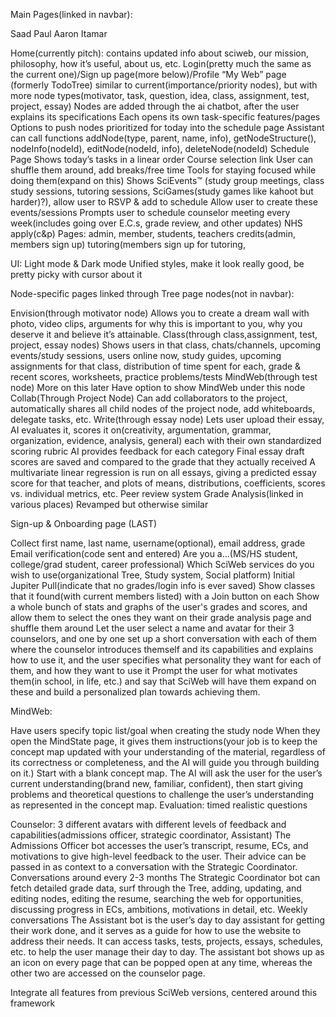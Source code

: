 Main Pages(linked in navbar):

Saad
Paul
Aaron
Itamar



Home(currently pitch): contains updated info about sciweb, our mission, philosophy, how it’s useful, about us, etc.
Login(pretty much the same as the current one)/Sign up page(more below)/Profile
“My Web” page (formerly TodoTree)
similar to current(importance/priority nodes), but with more node types(motivator, task, question, idea, class, assignment, test, project, essay)
Nodes are added through the ai chatbot, after the user explains its specifications
Each opens its own task-specific features/pages
Options to push nodes prioritized for today into the schedule page
Assistant can call functions addNode(type, parent, name, info), getNodeStructure(), nodeInfo(nodeId), editNode(nodeId, info), deleteNode(nodeId)
Schedule Page
Shows today’s tasks in a linear order
Course selection link
User can shuffle them around, add breaks/free time
Tools for staying focused while doing them(expand on this)
Shows SciEvents™ (study group meetings, class study sessions, tutoring sessions, SciGames(study games like kahoot but harder)?), allow user to RSVP & add to schedule
Allow user to create these events/sessions
Prompts user to schedule counselor meeting every week(includes going over E.C.s, grade review, and other updates)
NHS
apply(c&p)
Pages: admin, member, students, teachers 
credits(admin, members sign up)
tutoring(members sign up for tutoring,

UI:
Light mode & Dark mode
Unified styles, make it look really good, be pretty picky with cursor about it


Node-specific pages linked through Tree page nodes(not in navbar):

Envision(through motivator node)
Allows you to create a dream wall with photo, video clips, arguments for why this is important to you, why you deserve it and believe it’s attainable.
Class(through class,assignment, test, project, essay nodes)
Shows users in that class, chats/channels, upcoming events/study sessions, users online now, study guides, upcoming assignments for that class, distribution of time spent for each, grade & recent scores, worksheets, practice problems/tests
MindWeb(through test node)
More on this later
Have option to show MindWeb under this node
Collab(Through Project Node)
Can add collaborators to the project, automatically shares all child nodes of the project node, add whiteboards, delegate tasks, etc.
Write(through essay node)
Lets user upload their essay, AI evaluates it, scores it on(creativity, argumentation, grammar, organization, evidence, analysis, general) each with their own standardized scoring rubric
AI provides feedback for each category
Final essay draft scores are saved and compared to the grade that they actually received
A multivariate linear regression is run on all essays, giving a predicted essay score for that teacher, and plots of means, distributions, coefficients, scores vs. individual metrics, etc.
Peer review system
Grade Analysis(linked in various places) 
Revamped but otherwise similar

Sign-up & Onboarding page (LAST)

Collect first name, last name, username(optional), email address, grade
Email verification(code sent and entered)
Are you a…(MS/HS student, college/grad student, career professional)
Which SciWeb services do you wish to use(organizational Tree, Study system, Social platform)
Initial Jupiter Pull(indicate that no grades/login info is ever saved)
Show classes that it found(with current members listed) with a Join button on each
Show a whole bunch of stats and graphs of the user's grades and scores, and allow them to select the ones they want on their grade analysis page and shuffle them around
Let the user select a name and avatar for their 3 counselors, and one by one set up a short conversation with each of them where the counselor introduces themself and its capabilities and explains how to use it, and the user specifies what personality they want for each of them, and how they want to use it
Prompt the user for what motivates them(in school, in life, etc.) and say that SciWeb will have them expand on these and build a personalized plan towards achieving them.


MindWeb:

Have users specify topic list/goal when creating the study node
When they open the MindState page, it gives them instructions(your job is to keep the concept map updated with your understanding of the material, regardless of its correctness or completeness, and the AI will guide you through building on it.)
Start with a blank concept map. The AI will ask the user for the user’s current understanding(brand new, familiar, confident), then start giving problems and theoretical questions to challenge the user’s understanding as represented in the concept map. 
Evaluation: timed realistic questions

Counselor:
3 different avatars with different levels of feedback and capabilities(admissions officer, strategic coordinator, Assistant)
The Admissions Officer bot accesses the user’s transcript, resume, ECs, and motivations to give high-level feedback to the user. Their advice can be passed in as context to a conversation with the Strategic Coordinator. Conversations around every 2-3 months
The Strategic Coordinator bot can fetch detailed grade data, surf through the Tree, adding, updating, and editing nodes, editing the resume, searching the web for opportunities, discussing progress in ECs, ambitions, motivations in detail, etc. Weekly conversations
The Assistant bot is the user’s day to day assistant for getting their work done, and it serves as a guide for how to use the website to address their needs. It can access tasks, tests, projects, essays, schedules, etc. to help the user manage their day to day.
The assistant bot shows up as an icon on every page that can be popped open at any time, whereas the other two are accessed on the counselor page.


Integrate all features from previous SciWeb versions, centered around this framework


